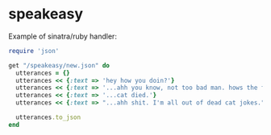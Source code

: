 speakeasy
=========


Example of sinatra/ruby handler:


```ruby
require 'json'

get "/speakeasy/new.json" do
  utterances = {}
  utterances << {:text => 'hey how you doin?'}
  utterances << {:text => '...ahh you know, not too bad man. hows the family?'}
  utterances << {:text => '...cat died.'}
  utterances << {:text => "...ahh shit. I'm all out of dead cat jokes."}

  utterances.to_json
end
```
